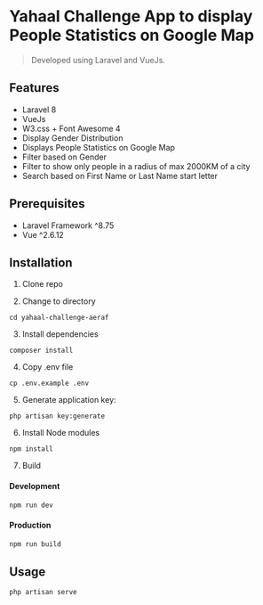 # Yahaal Challenge App to display People Statistics on Google Map

> Developed using Laravel and VueJs.

## Features

-   Laravel 8
-   VueJs
-   W3.css + Font Awesome 4
-   Display Gender Distribution
-   Displays People Statistics on Google Map
-   Filter based on Gender
-   Filter to show only people in a radius of max 2000KM of a city
-   Search based on First Name or Last Name start letter

## Prerequisites

-   Laravel Framework ^8.75
-   Vue ^2.6.12

## Installation

1. Clone repo

2. Change to directory

```
cd yahaal-challenge-aeraf
```

3. Install dependencies

```
composer install
```

4. Copy .env file

```
cp .env.example .env
```

5. Generate application key:

```
php artisan key:generate
```

6. Install Node modules

```
npm install
```

7. Build

#### Development

```bash
npm run dev
```

#### Production

```bash
npm run build
```

## Usage

```bash
php artisan serve
```

